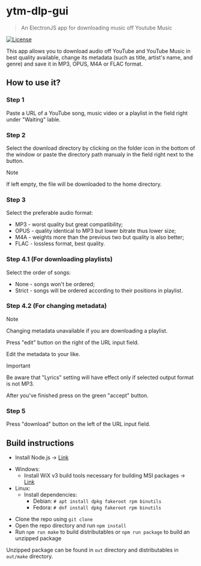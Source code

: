 # ytm-dlp-gui 
<!-- ![logo](https://raw.githubusercontent.com/RENOMIZER/ytm-dlp-gui/main/src/images/icon.ico) -->

> An ElectronJS app for downloading music off Youtube Music

[![License](https://img.shields.io/badge/License-MIT-green)](https://github.com/RENOMIZER/ytm-dlp-gui/blob/main/LICENSE)

This app allows you to download audio off YouTube and YouTube Music in best quality available, 
change its metadata (such as title, artist's name, and genre) and save it in MP3, OPUS, M4A or FLAC format.

## How to use it?

### Step 1
Paste a URL of a YouTube song, music video or a playlist in the field right under "Waiting" lable.

### Step 2
Select the download directory by clicking on the folder icon in the bottom of the window
or paste the directory path manualy in the field right next to the button.
> [!NOTE]
> If left empty, the file will be downloaded to the home directory.

### Step 3
Select the preferable audio format:
- MP3 - worst quality but great compatibility;
- OPUS - quality identical to MP3 but lower bitrate thus lower size;
- M4A - weights more than the previous two but quality is also better;
- FLAC - lossless format, best quality.

### Step 4.1 (For downloading playlists)
Select the order of songs:
- None - songs won't be ordered;
- Strict - songs will be ordered according to their positions in playlist.

### Step 4.2 (For changing metadata)
> [!NOTE]
> Changing metadata unavailable if you are downloading a playlist.

Press "edit" button on the right of the URL input field.

Edit the metadata to your like.

> [!IMPORTANT]
> Be aware that "Lyrics" setting will have effect only if selected output format is not MP3.

After you've finished press on the green "accept" button.

### Step 5
Press "download" button on the left of the URL input field.

## Build instructions
- Install Node.js -> [Link](https://nodejs.org/en/download/package-manager)

* Windows:
  - Install WiX v3 build tools necessary for building MSI packages -> [Link](https://github.com/wixtoolset/wix3/releases/latest)
* Linux:
  - Install dependencies:
    * Debian: `# apt install dpkg fakeroot rpm binutils`
    * Fedora: `# dnf install dpkg fakeroot rpm binutils`

- Clone the repo using `git clone`
- Open the repo directory and run `npm install`
- Run `npm run make` to build distributables or `npm run package` to build an unzipped package

Unzipped package can be found in `out` directory and distributables in `out/make` directory.
